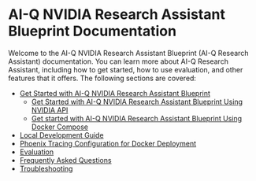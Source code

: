 <!--
SPDX-FileCopyrightText: Copyright (c) 2025, NVIDIA CORPORATION & AFFILIATES. All rights reserved.
SPDX-License-Identifier: Apache-2.0

Licensed under the Apache License, Version 2.0 (the "License");
you may not use this file except in compliance with the License.
You may obtain a copy of the License at

http://www.apache.org/licenses/LICENSE-2.0

Unless required by applicable law or agreed to in writing, software
distributed under the License is distributed on an "AS IS" BASIS,
WITHOUT WARRANTIES OR CONDITIONS OF ANY KIND, either express or implied.
See the License for the specific language governing permissions and
limitations under the License.
-->

# AI-Q NVIDIA Research Assistant Blueprint Documentation
Welcome to the AI-Q NVIDIA Research Assistant Blueprint (AI-Q Research Assistant) documentation. You can learn more 
about AI-Q Research Assistant, including how to get started, how to use evaluation, and other features that it offers. 
The following sections are covered:
- [Get Started with AI-Q NVIDIA Research Assistant Blueprint](./get-started/)
    - [Get Started with AI-Q NVIDIA Research Assistant Blueprint Using NVIDIA API](../notebooks/get_started_nvidia_api.ipynb)
    - [Get started with AI-Q NVIDIA Research Assistant Blueprint Using Docker Compose](./get-started/get-started-docker-compose.md)
- [Local Development Guide](./local-development.md)
- [Phoenix Tracing Configuration for Docker Deployment](./phoenix-tracing.md)
- [Evaluation](./evaluate.md)
- [Frequently Asked Questions](./FAQ.md)
- [Troubleshooting](./troubleshooting.md)